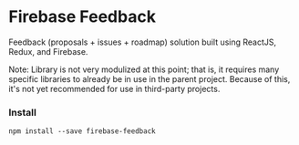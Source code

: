 # Firebase Feedback

Feedback (proposals + issues + roadmap) solution built using ReactJS, Redux, and Firebase.

Note: Library is not very modulized at this point; that is, it requires many specific libraries to already be in use in the parent project. Because of this, it's not yet recommended for use in third-party projects.

### Install

```
npm install --save firebase-feedback
```